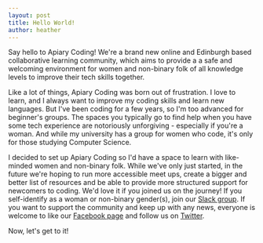 ```yaml
---
layout: post
title: Hello World!
author: heather
---
```


Say hello to Apiary Coding! We're a brand new online and Edinburgh based collaborative learning community, which aims to provide a a safe and welcoming environment for women and non-binary folk of all knowledge levels to improve their tech skills together. 

Like a lot of things, Apiary Coding was born out of frustration. I love to learn, and I always want to improve my coding skills and learn new languages. But I've been coding for a few years, so I'm too advanced for beginner's groups. The spaces you typically go to find help when you have some tech experience are notoriously unforgiving - especially if you're a woman. And while my university has a group for women who code, it's only for those studying Computer Science.

I decided to set up Apiary Coding so I'd have a space to learn with like-minded women and non-binary folk. While we've only just started, in the future we're hoping to run more accessible meet ups, create a bigger and better list of resources and be able to provide more structured support for newcomers to coding. We'd love it if you joined us on the journey! If you self-identify as a woman or non-binary gender(s), join our [Slack group](https://apiarycoding.slack.com). If you want to support the community and keep up with any news, everyone is welcome to like our [Facebook page](https://www.facebook.com/apiarycoding/) and follow us on [Twitter](http://twitter.com/apiarycoding). 

Now, let's get to it!
